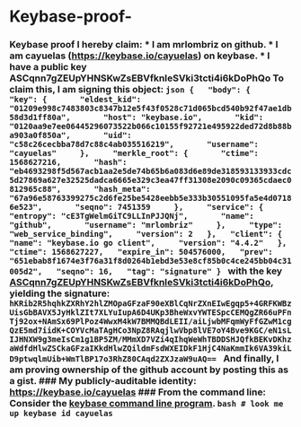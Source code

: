 # Keybase-proof-
### Keybase proof  I hereby claim:    * I am mrlombriz on github.   * I am cayuelas (https://keybase.io/cayuelas) on keybase.   * I have a public key ASCqnn7gZEUpYHNSKwZsEBVfknIeSVki3tcti4i6kDoPhQo  To claim this, I am signing this object:  ```json {   "body": {     "key": {       "eldest_kid": "01209e998c7483803c8347b12e5f43f0528c71d065bcd540b92f47ae1db58d3d1ff80a",       "host": "keybase.io",       "kid": "0120aa9e7ee06445296073522b066c10155f92721e495922ded72d8b88ba903a0f850a",       "uid": "c58c26cecbba78d7c88c4ab035516219",       "username": "cayuelas"     },     "merkle_root": {       "ctime": 1568627216,       "hash": "eb4693298f5d567acb1aa2e5de74b65b6a083d6e89de318593133933cdc5d27869a627e32525dadca6665e329c3ea47ff31308e2090c09365cdaec0812965c88",       "hash_meta": "67a96e58763399275c2d6fe25be5428eebb5e333b30551095fa5e4d07186e523",       "seqno": 7451359     },     "service": {       "entropy": "cE3TgWelmGiTC9LLInPJJQNj",       "name": "github",       "username": "mrlombriz"     },     "type": "web_service_binding",     "version": 2   },   "client": {     "name": "keybase.io go client",     "version": "4.4.2"   },   "ctime": 1568627227,   "expire_in": 504576000,   "prev": "651ebab8f1674e3f76a31f8d0264b1ebd3e53e8cf85b0c4ce245bb04c31005d2",   "seqno": 16,   "tag": "signature" } ```  with the key [ASCqnn7gZEUpYHNSKwZsEBVfknIeSVki3tcti4i6kDoPhQo](https://keybase.io/cayuelas), yielding the signature:  ``` hKRib2R5hqhkZXRhY2hlZMOpaGFzaF90eXBlCqNrZXnEIwEgqp5+4GRFKWBzUisGbBAVX5JyHklZIt7XLYuIupA6D4UKp3BheWxvYWTESpcCEMQgZR66uPFnTj92ox+NAmSx69PlPoz4WwxM4kW7BMMQBdLEII/aiLjwbMFqmWyFfGZwM1cgQzE5md7iidK+COYVcMaTAgHCo3NpZ8RAqjlwVbp8lVE7oY4Bve9KGC/eN1sLIJHNXW9g3meIsCm1g1BP5ZM/MMmXD7VZi4qIhqWeWhTBDDSHJQfkBEKvDKhzaWdfdHlwZSCkaGFzaIKkdHlwZQildmFsdWXEIDkF1HjC4NaKmmIk6VA39kiLD9ptwqlmUib+WmTlBP17o3RhZ80CAqd2ZXJzaW9uAQ==  ```  And finally, I am proving ownership of the github account by posting this as a gist.  ### My publicly-auditable identity:  https://keybase.io/cayuelas  ### From the command line:  Consider the [keybase command line program](https://keybase.io/download).  ```bash # look me up keybase id cayuelas ```
